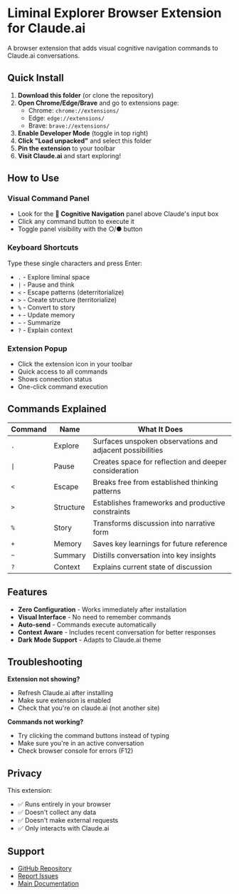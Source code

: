 # Liminal Explorer Browser Extension for Claude.ai

A browser extension that adds visual cognitive navigation commands to Claude.ai conversations.

## Quick Install

1. **Download this folder** (or clone the repository)
2. **Open Chrome/Edge/Brave** and go to extensions page:
   - Chrome: `chrome://extensions/`
   - Edge: `edge://extensions/`
   - Brave: `brave://extensions/`
3. **Enable Developer Mode** (toggle in top right)
4. **Click "Load unpacked"** and select this folder
5. **Pin the extension** to your toolbar
6. **Visit Claude.ai** and start exploring!

## How to Use

### Visual Command Panel
- Look for the **🧠 Cognitive Navigation** panel above Claude's input box
- Click any command button to execute it
- Toggle panel visibility with the ○/● button

### Keyboard Shortcuts
Type these single characters and press Enter:
- `.` - Explore liminal space
- `|` - Pause and think
- `<` - Escape patterns (deterritorialize)
- `>` - Create structure (territorialize)
- `%` - Convert to story
- `+` - Update memory
- `~` - Summarize
- `?` - Explain context

### Extension Popup
- Click the extension icon in your toolbar
- Quick access to all commands
- Shows connection status
- One-click command execution

## Commands Explained

| Command | Name | What It Does |
|---------|------|--------------|
| `.` | Explore | Surfaces unspoken observations and adjacent possibilities |
| `\|` | Pause | Creates space for reflection and deeper consideration |
| `<` | Escape | Breaks free from established thinking patterns |
| `>` | Structure | Establishes frameworks and productive constraints |
| `%` | Story | Transforms discussion into narrative form |
| `+` | Memory | Saves key learnings for future reference |
| `~` | Summary | Distills conversation into key insights |
| `?` | Context | Explains current state of discussion |

## Features

- **Zero Configuration** - Works immediately after installation
- **Visual Interface** - No need to remember commands
- **Auto-send** - Commands execute automatically
- **Context Aware** - Includes recent conversation for better responses
- **Dark Mode Support** - Adapts to Claude.ai theme

## Troubleshooting

**Extension not showing?**
- Refresh Claude.ai after installing
- Make sure extension is enabled
- Check that you're on claude.ai (not another site)

**Commands not working?**
- Try clicking the command buttons instead of typing
- Make sure you're in an active conversation
- Check browser console for errors (F12)

## Privacy

This extension:
- ✅ Runs entirely in your browser
- ✅ Doesn't collect any data
- ✅ Doesn't make external requests
- ✅ Only interacts with Claude.ai

## Support

- [GitHub Repository](https://github.com/kentyler/liminal-explorer)
- [Report Issues](https://github.com/kentyler/liminal-explorer/issues)
- [Main Documentation](https://github.com/kentyler/liminal-explorer#readme)